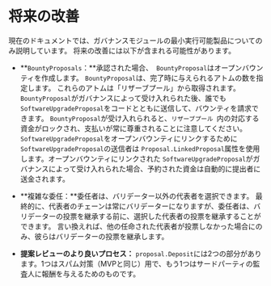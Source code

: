 # 将来の改善

現在のドキュメントでは、ガバナンスモジュールの最小実行可能製品についてのみ説明しています。 将来の改善には以下が含まれる可能性があります。

* **`BountyProposals`：**承認された場合、` BountyProposal`はオープンバウンティを作成します。 `BountyProposal`は、完了時に与えられるアトムの数を指定します。 これらのアトムは「リザーブプール」から取得されます。`BountyProposal`がガバナンスによって受け入れられた後、誰でも`SoftwareUpgradeProposal`をコードとともに送信して、バウンティを請求できます。 `BountyProposal`が受け入れられると、`リザーブプール `内の対応する資金がロックされ、支払いが常に尊重されることに注意してください。 `SoftwareUpgradeProposal`をオープンバウンティにリンクするために`SoftwareUpgradeProposal`の送信者は `Proposal.LinkedProposal`属性を使用します。オープンバウンティにリンクされた `SoftwareUpgradeProposal`がガバナンスによって受け入れられた場合、予約された資金は自動的に提出者に送金されます。

* **複雑な委任：**委任者は、バリデーター以外の代表者を選択できます。 最終的に、代表者のチェーンは常にバリデーターになりますが、委任者は、バリデーターの投票を継承する前に、選択した代表者の投票を継承することができます。
言い換えれば、他の任命された代表者が投票しなかった場合にのみ、彼らはバリデーターの投票を継承します。
* **提案レビューのより良いプロセス：** `proposal.Deposit`には2つの部分があります。1つはスパム対策（MVPと同じ）用で、もう1つはサードパーティの監査人に報酬を与えるためのものです。
